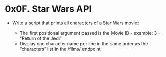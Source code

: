# 0x0F. Star Wars API

* Write a script that prints all characters of a Star Wars movie:

    * The first positional argument passed is the Movie ID - example: 3 = “Return of the Jedi”
    * Display one character name per line in the same order as the “characters” list in the /films/ endpoint
